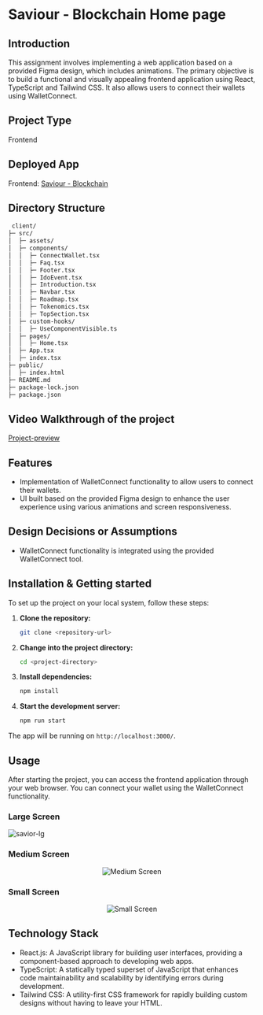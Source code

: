 # Saviour - Blockchain Home page

## Introduction
This assignment involves implementing a web application based on a provided Figma design, which includes animations. The primary objective is to build a functional and visually appealing frontend application using React, TypeScript and Tailwind CSS. It also allows users to connect their wallets using WalletConnect. 

## Project Type
Frontend
 
## Deployed App
 Frontend: [Saviour - Blockchain](https://juri-kalita-frontend-developer.vercel.app/)
 
 ## Directory Structure
```bash
 client/
├─ src/
│  ├─ assets/
│  ├─ components/
│  │  ├─ ConnectWallet.tsx
│  │  ├─ Faq.tsx
│  │  ├─ Footer.tsx
│  │  ├─ IdoEvent.tsx
│  │  ├─ Introduction.tsx
│  │  ├─ Navbar.tsx
│  │  ├─ Roadmap.tsx
│  │  ├─ Tokenomics.tsx
│  │  ├─ TopSection.tsx
│  ├─ custom-hooks/
│  │  ├─ UseComponentVisible.ts
│  ├─ pages/
│  │  ├─ Home.tsx
│  ├─ App.tsx
│  ├─ index.tsx
├─ public/
│  ├─ index.html
├─ README.md
├─ package-lock.json
├─ package.json
```
## Video Walkthrough of the project
[Project-preview](https://drive.google.com/file/d/12pia-_PBR8eNRkCnRIvLgU30t4InHLSH/view?usp=sharing)
## Features
* Implementation of WalletConnect functionality to allow users to connect their wallets.
* UI built based on the provided Figma design to enhance the user experience using various animations and screen responsiveness.
## Design Decisions or Assumptions
* WalletConnect functionality is integrated using the provided WalletConnect tool.

## Installation & Getting started
To set up the project on your local system, follow these steps:

1. **Clone the repository:**
   ```bash
   git clone <repository-url>
   
2. **Change into the project directory:**
   ```bash
   cd <project-directory>
   
3. **Install dependencies:**
   ```bash
   npm install
   
4. **Start the development server:**
   ```bash
   npm run start

The app will be running on `http://localhost:3000/`.

## Usage
After starting the project, you can access the frontend application through your web browser. You can connect your wallet using the WalletConnect functionality.
### Large Screen
![savior-lg](https://github.com/jurikalita011/Juri-Kalita--Frontend-Developer/assets/68116821/4e926f62-0ac2-490a-ac19-669ac0d70a12)
 

### Medium Screen

<p align="center">
  <img src="https://github.com/jurikalita011/Juri-Kalita--Frontend-Developer/assets/68116821/ba4b44b2-d6c9-43d2-af04-93a2cad828e2" alt="Medium Screen">
</p>

### Small Screen

<p align="center">
  <img src="https://github.com/jurikalita011/Juri-Kalita--Frontend-Developer/assets/68116821/a78669ac-812a-4cf6-9ada-bd28895362d5" alt="Small Screen">
</p>


## Technology Stack
* React.js: A JavaScript library for building user interfaces, providing a component-based approach to developing web apps.
* TypeScript: A statically typed superset of JavaScript that enhances code maintainability and scalability by identifying errors during development.
* Tailwind CSS: A utility-first CSS framework for rapidly building custom designs without having to leave your HTML.

